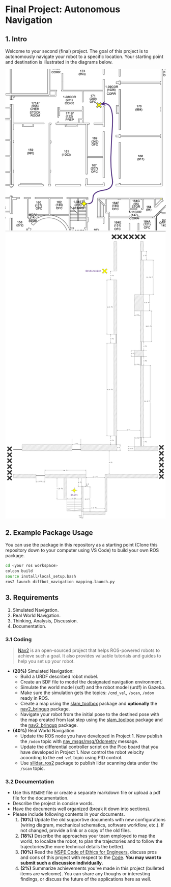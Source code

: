 # Final Project: Autonomous Navigation

## 1. Intro
Welcome to your second (final) project. The goal of this project is to autonomously navigate your robot to a specific location. Your starting point and destination is illustrated in the diagrams below. 

![path](figures/lsc_nav_floorplan.png)
![dimensions](figures/lsc_nav_dimensions.png)
## 2. Example Package Usage
You can use the package in this repository as a starting point (Clone this repository down to your computer using VS Code) to build your own ROS package.
```bash
cd <your ros workspace>
colcon build
source install/local_setup.bash
ros2 launch diffbot_navigation mapping.launch.py
```

## 3. Requirements
1. Simulated Navigation.
2. Real World Navigation.
3. Thinking, Analysis, Discussion.
4. Documentation. 

### 3.1 Coding
> [Nav2](https://navigation.ros.org/index.html) is an open-sourced project that helps ROS-powered robots to achieve such a goal. It also provides valuable tutorials and guides to help you set up your robot. 
- **(20%)** Simulated Navigation:
    - Build a URDF described robot mobel.
    - Create an SDF file to model the designated navigation environment.
    - Simulate the world model (sdf) and the robot model (urdf) in Gazebo.
    - Make sure the simulation gets the topics: `/cmd_vel`, `/scan`, `/odom` ready in ROS. 
    - Create a map using the [slam_toolbox](https://github.com/SteveMacenski/slam_toolbox) package and **optionally** the [nav2_bringup](https://github.com/ros-planning/navigation2/tree/main/nav2_bringup) package.
    - Navigate your robot from the initial pose to the destined pose with the map created from last step using the [slam_toolbox](https://github.com/SteveMacenski/slam_toolbox) package and the [nav2_bringup](https://github.com/ros-planning/navigation2/tree/main/nav2_bringup) package.
- **(40%)** Real World Navigation
    - Update the ROS node you have developed in Project 1. Now publish the `/odom` topic with [nav_msgs/msg/Odometry](https://docs.ros2.org/foxy/api/nav_msgs/msg/Odometry.html) message.
    - Update the differential controller script on the Pico board that you have developed in Project 1. Now control the robot velocity acoording to the `cmd_vel` topic using PID control.
    - Use [sllidar_ros2](https://github.com/Slamtec/sllidar_ros2) package to publish lidar scanning data under the `/scan` topic.
    
### 3.2 Documentation
- Use this `README` file or create a separate markdown file or upload a pdf file for the documentation.
- Describe the project in concise words. 
- Have the documents well organized (break it down into sections). 
- Please include following contents in your documents.
    1. **(10%)** Update the old supportive documents with new configurations (wiring diagram, mechanical schematics, software workflow, etc.). If not changed, provide a link or a copy of the old files.
    2. **(18%)** Describe the approaches your team employed to map the world, to localize the robot, to plan the trajectories and to follow the trajectories(the more technical details the better).
    3. **(10%)** Read the [NSPE Code of Ethics for Engineers](https://www.nspe.org/resources/ethics/code-ethics), discuss pros and cons of this project with respect to the [Code](https://www.nspe.org/resources/ethics/code-ethics). **You may want to submit such a discussion individually.** 
    5. **(2%)** Summarize achievements you've made in this project (bulleted items are welcome). You can share any thoughs or interesting findings, or discuss the future of the applications here as well.

